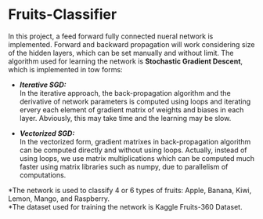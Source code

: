 # Fruits-Classifier
In this project, a feed forward fully connected nueral network is implemented.
Forward and backward propagation will work considering size of the hidden layers, which can be set manually and without limit.
The algorithm used for learning the network is **Stochastic Gradient Descent**, which is implemented in tow forms:

- ***Iterative SGD:***
<br /> In the iterative approach, the back-propagation algorithm and the derivative of network parameters is computed using 
loops and iterating ervery each element of gradient matrix of weights and biases in each layer. Abviously, this may take 
time and the learning may be slow.

- ***Vectorized SGD:***
<br /> In the vectorized form, gradient matrixes in back-propagation algorithm can be computed directly and without using 
loops. Actually, instead of using loops, we use matrix multiplications which can be computed much faster using matrix libraries 
such as numpy, due to parallelism of computations.

*The network is used to classify 4 or 6 types of fruits: Apple, Banana, Kiwi, Lemon, Mango, and Raspberry.
<br /> *The dataset used for training the network is Kaggle Fruits-360 Dataset.
